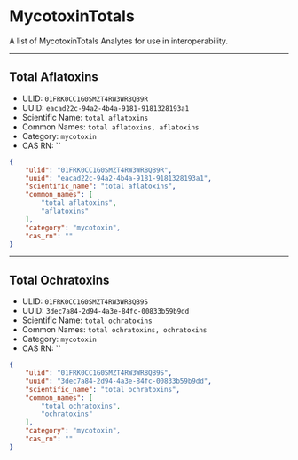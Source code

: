 # MycotoxinTotals
A list of MycotoxinTotals Analytes for use in interoperability.

----------------------------------------

## Total Aflatoxins

* ULID: `01FRK0CC1G0SMZT4RW3WR8QB9R`
* UUID: `eacad22c-94a2-4b4a-9181-9181328193a1`
* Scientific Name: `total aflatoxins`
* Common Names: `total aflatoxins, aflatoxins`
* Category: `mycotoxin`
* CAS RN: ``

```json
{
    "ulid": "01FRK0CC1G0SMZT4RW3WR8QB9R",
    "uuid": "eacad22c-94a2-4b4a-9181-9181328193a1",
    "scientific_name": "total aflatoxins",
    "common_names": [
        "total aflatoxins",
        "aflatoxins"
    ],
    "category": "mycotoxin",
    "cas_rn": ""
}
```

----------------------------------------

## Total Ochratoxins

* ULID: `01FRK0CC1G0SMZT4RW3WR8QB9S`
* UUID: `3dec7a84-2d94-4a3e-84fc-00833b59b9dd`
* Scientific Name: `total ochratoxins`
* Common Names: `total ochratoxins, ochratoxins`
* Category: `mycotoxin`
* CAS RN: ``

```json
{
    "ulid": "01FRK0CC1G0SMZT4RW3WR8QB9S",
    "uuid": "3dec7a84-2d94-4a3e-84fc-00833b59b9dd",
    "scientific_name": "total ochratoxins",
    "common_names": [
        "total ochratoxins",
        "ochratoxins"
    ],
    "category": "mycotoxin",
    "cas_rn": ""
}
```

